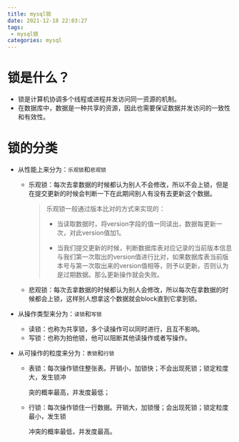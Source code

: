 ```yaml
---
title: mysql锁
date: 2021-12-18 22:03:27
tags:
 - mysql锁
categories: mysql
---
```


# 锁是什么？

* 锁是计算机协调多个线程或进程并发访问同一资源的机制。
* 在数据库中，数据是一种共享的资源，因此也需要保证数据并发访问的一致性和有效性。

# 锁的分类

- 从性能上来分为：`乐观锁`和`悲观锁`

  - 乐观锁：每次去拿数据的时候都认为别人不会修改，所以不会上锁，但是在提交更新的时候会判断一下在此期间别人有没有去更新这个数据。

    > 乐观锁一般通过版本比对的方式来实现的：
    >
    > - 当读取数据时，将version字段的值一同读出，数据每更新一次，对此version值加1。
    >
    > - 当我们提交更新的时候，判断数据库表对应记录的当前版本信息与我们第一次取出的version值进行比对，如果数据库表当前版本号与第一次取出来的version值相等，则予以更新，否则认为是过期数据。那么更新操作就会失败。

  - 悲观锁：每次去拿数据的时候都认为别人会修改，所以每次在拿数据的时候都会上锁，这样别人想拿这个数据就会block直到它拿到锁。

- 从操作类型来分为：`读锁`和`写锁`

  - 读锁：也称为共享锁，多个读操作可以同时进行，且互不影响。
  - 写锁：也称为拍他锁，他可以阻断其他读操作或者写操作。

- 从可操作的粒度来分为：`表锁`和`行锁`
  - 表锁：每次操作锁住整张表。开销小，加锁快；不会出现死锁；锁定粒度大，发生锁冲 

    突的概率最高，并发度最低；

  - 行锁：每次操作锁住一行数据。开销大，加锁慢；会出现死锁；锁定粒度最小，发生锁 

    冲突的概率最低，并发度最高。

